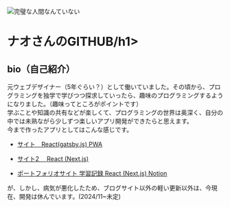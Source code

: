 ![完璧な人間なんていない](https://github.com/naomina1201/readme-images/assets/145886100/055422e6-92a1-4633-a7f0-67c333ae11f2)


<h1>ナオさんのGITHUB/h1>
<h2>bio（自己紹介）</h2>
<p>元ウェブデザイナー（5年ぐらい？）として働いていました。その頃から、プログラミングを独学で学びつつ探求していったら、趣味のプログラミングするようになりました。（趣味ってところがポイントです）<br/>
学ぶことや知識の共有などが楽しくて、プログラミングの世界は奥深く、自分の中では未熟ながら少しずつ楽しいアプリ開発ができたらと思えます。<br/>
今まで作ったアプリとしてはこんな感じです。</p>

-  [サイト　React(gatsby.js) PWA](https://naomina-mental-health.com/)

-  [サイト2　 React (Next.js)](https://mint-note.net)

-  [ポートフォリオサイト 学習記録 React (Next.js) Notion](https://naomina.com)

<p>が、しかし、病気が悪化したため、ブログサイト以外の軽い更新以外は、今現在、開発は休んでいます。(2024/11~未定)</p>
